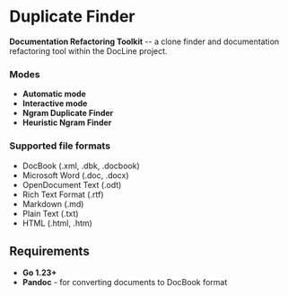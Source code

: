 # Duplicate Finder

**Documentation Refactoring Toolkit** -- a clone finder and documentation refactoring tool within the DocLine project.

### Modes
- **Automatic mode** 
- **Interactive mode**
- **Ngram Duplicate Finder**
- **Heuristic Ngram Finder**

### Supported file formats
- DocBook (.xml, .dbk, .docbook)
- Microsoft Word (.doc, .docx)
- OpenDocument Text (.odt)
- Rich Text Format (.rtf)
- Markdown (.md)
- Plain Text (.txt)
- HTML (.html, .htm)

## Requirements

- **Go 1.23+**
- **Pandoc** - for converting documents to DocBook format
